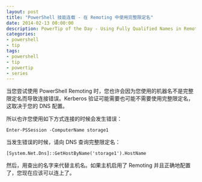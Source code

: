 ```yaml
---
layout: post
title: "PowerShell 技能连载 - 在 Remoting 中使用完整限定名"
date: 2014-02-13 00:00:00
description: PowerTip of the Day - Using Fully Qualified Names in Remoting
categories:
- powershell
- tip
tags:
- powershell
- tip
- powertip
- series
---
```

当您尝试使用 PowerShell Remoting 时，您也许会因为您使用的机器名不是完整限定名而导致连接错误。Kerberos 验证可能需要也可能不需要使用完整限定名，这取决于您的 DNS 配置。

所以也许您使用如下方式连接的时候会发生错误：

	Enter-PSSession -ComputerName storage1

当发生错误的时候，请向 DNS 查询完整限定名：

	[System.Net.Dns]::GetHostByName('storage1').HostName

然后，用查出的名字来代替主机名。如果主机启用了 Remoting 并且正确地配置了，您现在应该可以连上了。

<!--本文国际来源：[Using Fully Qualified Names in Remoting](http://community.idera.com/powershell/powertips/b/tips/posts/using-fully-qualified-names-in-remoting)-->
